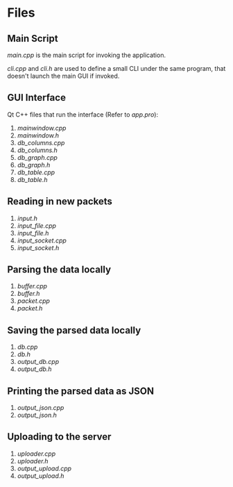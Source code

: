 # Files

## Main Script

_main.cpp_ is the main script for invoking the application.

_cli.cpp_ and _cli.h_ are used to define a small CLI under the same program,
that doesn't launch the main GUI if invoked.

## GUI Interface

Qt C++ files that run the interface (Refer to _app.pro_):

1. _mainwindow.cpp_
2. _mainwindow.h_
3. _db_columns.cpp_
4. _db_columns.h_
5. _db_graph.cpp_
6. _db_graph.h_
7. _db_table.cpp_
8. _db_table.h_

## Reading in new packets

1. _input.h_
2. _input_file.cpp_
3. _input_file.h_
4. _input_socket.cpp_
5. _input_socket.h_

## Parsing the data locally

1. _buffer.cpp_
2. _buffer.h_
3. _packet.cpp_
3. _packet.h_

## Saving the parsed data locally

1. _db.cpp_
2. _db.h_
3. _output_db.cpp_
4. _output_db.h_

## Printing the parsed data as JSON

1. _output_json.cpp_
2. _output_json.h_

## Uploading to the server

1. _uploader.cpp_
2. _uploader.h_
3. _output_upload.cpp_
4. _output_upload.h_
